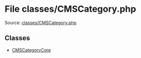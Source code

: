 File classes/CMSCategory.php
=========

Source: [classes/CMSCategory.php](https://github.com/PrestaShop/PrestaShop/blob/1.6.1.0/classes/CMSCategory.php)


Classes
-------

* [CMSCategoryCore](class.CMSCategoryCore.md)

